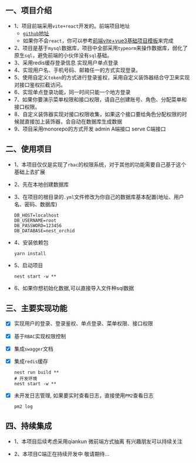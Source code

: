 ## 一、项目介绍

* 1、项目前端采用`vite+react`开发的。前端项目地址
  * [`github`地址](https://github.com/wei090603/vite-react-admin)
  * 如果你不会`react`，你可以参考[前端vite+vue3基础项目模板](https://github.com/wei090603/vue3-admin)来完成
* 2、项目是基于`mysql`数据库，项目中全部采用`typeorm`来操作数据库，弱化了原生`sql`，避免前端的小伙伴没有`sql`基础。
* 3、采用redis缓存登录信息 实现用户单点登录
* 4、实现用户名、手机号码、邮箱任一的方式实现登录。
* 5、使用自定义`token`的方式进行登录鉴权，采用自定义装饰器结合守卫来实现对接口鉴权拦截访问。
* 6、实现单点登录功能，同一时间只能一个地方登录
* 7、如果你要演示菜单权限和接口权限，请自己创建账号、角色、分配菜单和接口权限。
* 8、自定义装饰器实现对接口权限收集，如果这个接口要给角色分配权限的时候就直接加上装饰器，会自动在数据库生成数据
* 9、项目采用monorepo的方式开发 admin A端接口 serve C端接口

## 二、使用项目

* 1、本项目仅仅是实现了`rbac`的权限系统，对于其他的功能需要自己基于这个基础上去扩展

* 2、先在本地创建数据库

* 3、在项目的根目录的`.yml`文件修改为你自己的数据库基本配置(地址、用户名、密码、数据库)

  ```properties
  DB_HOST=localhost
  DB_USERNAME=root
  DB_PASSWORD=123456
  DB_DATABASE=nest_orchid
  ```

* 4、安装依赖包
  ```shell
  yarn install
  ```

* 5、启动项目

  ```shell
  nest start -w **
  ```
* 6、如果你想初始化数据,可以直接导入文件种sql数据

## 三、主要实现功能

- [x] 实现用户的登录、登录鉴权、单点登录、菜单权限、接口权限

- [x] 基于`RBAC`实现权限控制

- [x] 集成`swagger`文档

- [x] 集成`redis`缓存

  ```shell
  nest run build **
  # 开发环境
  nest start -w **
  ```

- [x] 未开发日志管理, 如果要实时查看日志，直接使用`PM2`查看日志

  ```shell
  pm2 log
  ```

## 四、持续集成

* 1、本项目后续考虑采用qiankun 微前端方式抽离 有兴趣朋友可以持续关注

* 2、本项目C端正在持续开发中 敬请期待...